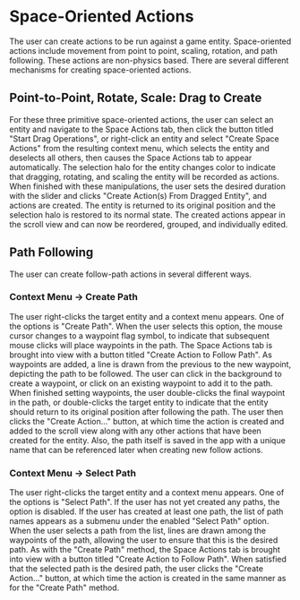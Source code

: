 #  Space-Oriented Actions

The user can create actions to be run against a game entity. Space-oriented
actions include movement from point to point, scaling, rotation, and path following. These actions
are non-physics based. There are several different mechanisms for creating
space-oriented actions.

## Point-to-Point, Rotate, Scale: Drag to Create

For these three primitive space-oriented actions, the user can select an entity and navigate to the Space Actions tab,
then click the button titled "Start Drag Operations", or right-click an entity and select "Create Space Actions" from
the resulting context menu, which selects the entity and deselects all others, then causes the Space Actions tab to
appear automatically. The selection halo for the entity changes color to indicate that dragging, rotating, and scaling
the entity will be recorded as actions. When finished with these manipulations, the user sets the desired duration with
the slider and clicks "Create Action(s) From Dragged Entity", and actions are created. The entity is returned to its
original position and the selection halo is restored to its normal state. The created actions appear in the scroll view
and can now be reordered, grouped, and individually edited.

## Path Following

The user can create follow-path actions in several different ways.

### Context Menu -> Create Path

The user right-clicks the target entity and a context menu appears. One of the options is "Create Path". When the user
selects this option, the mouse cursor changes to a waypoint flag symbol, to indicate that subsequent mouse clicks will
place waypoints in the path. The Space Actions tab is brought into view with a button titled "Create Action to Follow
Path". As waypoints are added, a line is drawn from the previous to the new waypoint, depicting the path to be followed.
The user can click in the background to create a waypoint, or click on an existing waypoint to add it to the path. When
finished setting waypoints, the user double-clicks the final waypoint in the path, or double-clicks the target entity
to indicate that the entity should return to its original position after following the path. The user then clicks the
"Create Action..." button, at which time the action is created and added to the scroll view along with any other
actions that have been created for the entity. Also, the path itself is saved in the app with a unique name that can
be referenced later when creating new follow actions. 

### Context Menu -> Select Path

The user right-clicks the target entity and a context menu appears. One of the options is "Select Path". If the user
has not yet created any paths, the option is disabled. If the user has created at least one path, the list of path
names appears as a submenu under the enabled "Select Path" option. When the user selects a path from the list, lines are
drawn among the waypoints of the path, allowing the user to ensure that this is the desired path. As with the "Create
Path" method, the Space Actions tab is brought into view with a button titled "Create Action to Follow Path". When 
satisfied that the selected path is the desired path, the user clicks the "Create Action..." button, at which time the
action is created in the same manner as for the "Create Path" method. 
